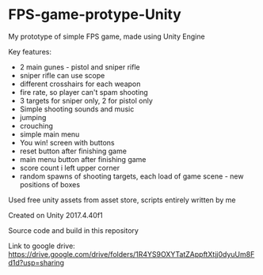 # FPS-game-protype-Unity
My prototype of simple FPS game, made using Unity Engine

Key features:
- 2 main gunes - pistol and sniper rifle
- sniper rifle can use scope
- different crosshairs for each weapon
- fire rate, so player can't spam shooting
- 3 targets for sniper only, 2 for pistol only
- Simple shooting sounds and music
- jumping
- crouching
- simple main menu
- You win! screen with buttons
- reset button after finishing game
- main menu button after finishing game
- score count i left upper corner
- random spawns of shooting targets, each load of game scene - new positions of boxes

Used free unity assets from asset store, scripts entirely written by me

Created on Unity 2017.4.40f1

Source code and build in this repository

Link to google drive:
https://drive.google.com/drive/folders/1R4YS9OXYTatZAppftXtjj0dyuUm8Fd1d?usp=sharing

